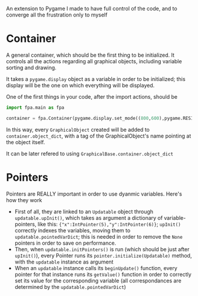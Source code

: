 An extension to Pygame I made to have full control of the code, and to converge all the frustration only to myself
# Container
A general container, which should be the first thing to be initialized. It controls all the actions regarding all graphical objects, including variable sorting and drawing.

It takes a `pygame.display` object as a variable in order to be initialized; this display will be the one on which everything will be displayed.

One of the first things in your code, after the import actions, should be
```python
import fpa.main as fpa

container = fpa.Container(pygame.display.set_mode((800,600),pygame.RESIZABLE))
```
In this way, every `GraphicalObject` created will be added to `container.object_dict`, with a tag of the GraphicalObject's name pointing at the object itself.

It can be later refered to using `GraphicalBase.container.object_dict` 

# Pointers
Pointers are REALLY important in order to use dyanmic variables. Here's how they work

- First of all, they are linked to an `Updatable` object through `updatable.upInit()`, which takes as argument a dictionary of variable-pointers, like this: `{"x":IntPointer(5),"y":IntPointer(6)}`; `upInit()` correctly indexes the variables, moving them to `updatable.pointedVarDict`; this is needed in order to remove the `None` pointers in order to save on performance.
- Then, when `updatable.initPointers()` is run (which should be just after `upInit()`), every Pointer runs its `pointer.initialize(Updatable)` method, with the `updatable` instance as argument
- When an `updatable` instance calls its `beginUpdate()` function, every pointer for that instance runs its `getValue()` function in order to correctly set its value for the corresponding variable (all correspondances are determined by the `updatable.pointedVarDict`)